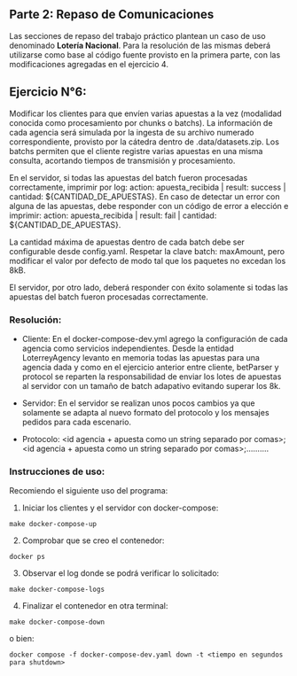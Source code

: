 
## Parte 2: Repaso de Comunicaciones

Las secciones de repaso del trabajo práctico plantean un caso de uso denominado **Lotería Nacional**. Para la resolución de las mismas deberá utilizarse como base al código fuente provisto en la primera parte, con las modificaciones agregadas en el ejercicio 4.

## Ejercicio N°6:
Modificar los clientes para que envíen varias apuestas a la vez (modalidad conocida como procesamiento por chunks o batchs). La información de cada agencia será simulada por la ingesta de su archivo numerado correspondiente, provisto por la cátedra dentro de .data/datasets.zip. Los batchs permiten que el cliente registre varias apuestas en una misma consulta, acortando tiempos de transmisión y procesamiento.

En el servidor, si todas las apuestas del batch fueron procesadas correctamente, imprimir por log: action: apuesta_recibida | result: success | cantidad: ${CANTIDAD_DE_APUESTAS}. En caso de detectar un error con alguna de las apuestas, debe responder con un código de error a elección e imprimir: action: apuesta_recibida | result: fail | cantidad: ${CANTIDAD_DE_APUESTAS}.
 
La cantidad máxima de apuestas dentro de cada batch debe ser configurable desde config.yaml. Respetar la clave batch: maxAmount, pero modificar el valor por defecto de modo tal que los paquetes no excedan los 8kB.

El servidor, por otro lado, deberá responder con éxito solamente si todas las apuestas del batch fueron procesadas correctamente.

### Resolución:

* Cliente: En el docker-compose-dev.yml agrego la configuración de cada agencia como servicios independientes. Desde la entidad LoterreyAgency levanto en memoria todas las apuestas para una agencia dada y como en el ejercicio anterior entre cliente, betParser y protocol se reparten la responsabilidad de enviar los lotes de apuestas al servidor con un tamaño de batch adapativo evitando superar los 8k.

* Servidor: En el servidor se realizan unos pocos cambios ya que solamente se adapta al nuevo formato del protocolo y los mensajes pedidos para cada escenario.

* Protocolo: <cantidad de apuestas del batch><longitud en bytes mensaje><id agencia + apuesta como un string separado por comas>;<id agencia + apuesta como un string separado por comas>;..........

### Instrucciones de uso:

Recomiendo el siguiente uso del programa:

1)  Iniciar los clientes y el servidor con docker-compose:
```
make docker-compose-up
```
2) Comprobar que se creo el contenedor:
```
docker ps
```
3) Observar el log donde se podrá verificar lo solicitado:
```
make docker-compose-logs
```
4) Finalizar el contenedor en otra terminal:
```
make docker-compose-down
```
o bien:
```
docker compose -f docker-compose-dev.yaml down -t <tiempo en segundos para shutdown>
```
